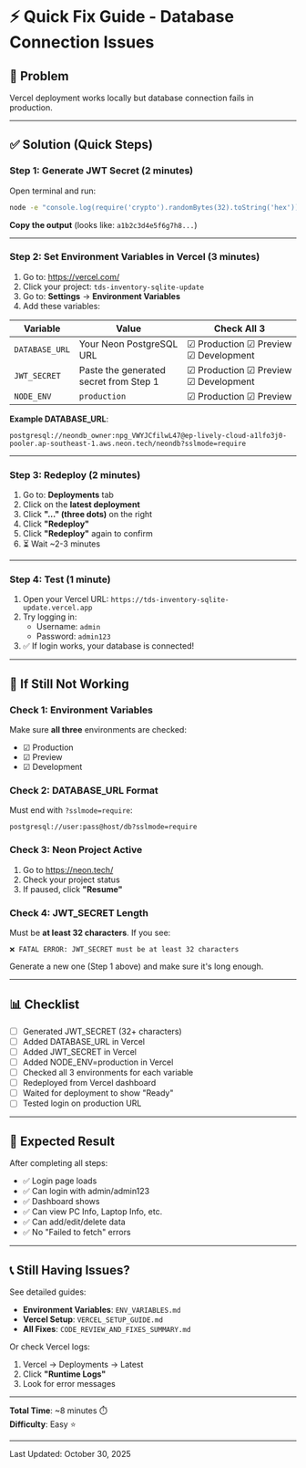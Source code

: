 # ⚡ Quick Fix Guide - Database Connection Issues

## 🔴 Problem

Vercel deployment works locally but database connection fails in production.

---

## ✅ Solution (Quick Steps)

### Step 1: Generate JWT Secret (2 minutes)

Open terminal and run:

```bash
node -e "console.log(require('crypto').randomBytes(32).toString('hex'))"
```

**Copy the output** (looks like: `a1b2c3d4e5f6g7h8...`)

---

### Step 2: Set Environment Variables in Vercel (3 minutes)

1. Go to: https://vercel.com/
2. Click your project: `tds-inventory-sqlite-update`
3. Go to: **Settings** → **Environment Variables**
4. Add these variables:

| Variable | Value | Check All 3 |
|----------|-------|-------------|
| `DATABASE_URL` | Your Neon PostgreSQL URL | ☑ Production ☑ Preview ☑ Development |
| `JWT_SECRET` | Paste the generated secret from Step 1 | ☑ Production ☑ Preview ☑ Development |
| `NODE_ENV` | `production` | ☑ Production ☑ Preview |

**Example DATABASE_URL**:
```
postgresql://neondb_owner:npg_VWYJCfilwL47@ep-lively-cloud-a1lfo3j0-pooler.ap-southeast-1.aws.neon.tech/neondb?sslmode=require
```

---

### Step 3: Redeploy (2 minutes)

1. Go to: **Deployments** tab
2. Click on the **latest deployment**
3. Click **"..." (three dots)** on the right
4. Click **"Redeploy"**
5. Click **"Redeploy"** again to confirm
6. ⏳ Wait ~2-3 minutes

---

### Step 4: Test (1 minute)

1. Open your Vercel URL: `https://tds-inventory-sqlite-update.vercel.app`
2. Try logging in:
   - Username: `admin`
   - Password: `admin123`
3. ✅ If login works, your database is connected!

---

## 🔧 If Still Not Working

### Check 1: Environment Variables

Make sure **all three** environments are checked:
- ☑ Production
- ☑ Preview
- ☑ Development

### Check 2: DATABASE_URL Format

Must end with `?sslmode=require`:
```
postgresql://user:pass@host/db?sslmode=require
```

### Check 3: Neon Project Active

1. Go to https://neon.tech/
2. Check your project status
3. If paused, click **"Resume"**

### Check 4: JWT_SECRET Length

Must be **at least 32 characters**. If you see:
```
❌ FATAL ERROR: JWT_SECRET must be at least 32 characters
```

Generate a new one (Step 1 above) and make sure it's long enough.

---

## 📊 Checklist

- [ ] Generated JWT_SECRET (32+ characters)
- [ ] Added DATABASE_URL in Vercel
- [ ] Added JWT_SECRET in Vercel
- [ ] Added NODE_ENV=production in Vercel
- [ ] Checked all 3 environments for each variable
- [ ] Redeployed from Vercel dashboard
- [ ] Waited for deployment to show "Ready"
- [ ] Tested login on production URL

---

## 🎯 Expected Result

After completing all steps:
- ✅ Login page loads
- ✅ Can login with admin/admin123
- ✅ Dashboard shows
- ✅ Can view PC Info, Laptop Info, etc.
- ✅ Can add/edit/delete data
- ✅ No "Failed to fetch" errors

---

## 📞 Still Having Issues?

See detailed guides:
- **Environment Variables**: `ENV_VARIABLES.md`
- **Vercel Setup**: `VERCEL_SETUP_GUIDE.md`
- **All Fixes**: `CODE_REVIEW_AND_FIXES_SUMMARY.md`

Or check Vercel logs:
1. Vercel → Deployments → Latest
2. Click **"Runtime Logs"**
3. Look for error messages

---

**Total Time**: ~8 minutes ⏱️  
**Difficulty**: Easy ⭐

---

Last Updated: October 30, 2025

